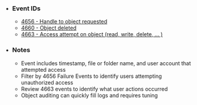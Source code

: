 * ### Event IDs
   * <a href="https://www.ultimatewindowssecurity.com/securitylog/encyclopedia/event.aspx?eventid=4624">4656 - Handle to object requested</a>
   * <a href="https://www.ultimatewindowssecurity.com/securitylog/encyclopedia/event.aspx?eventid=4624">4660 - Object deleted</a>
   * <a href="https://www.ultimatewindowssecurity.com/securitylog/encyclopedia/event.aspx?eventid=4624">4663 - Access attempt on object (read, write, delete, ... )</a>
* ### Notes
   * Event includes timestamp, file or folder name, and user account that attempted access
   * Filter by 4656 Failure Events to identify users attempting unauthorized access
   * Review 4663 events to identify what user actions occurred
   * Object auditing can quickly fill logs and requires tuning
